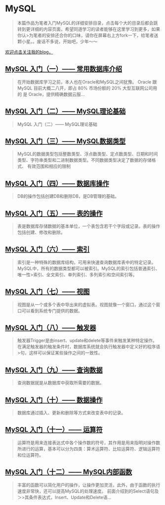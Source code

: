 MySQL
=========

>本篇作品为笔者入门MySQL的详细安排目录，点击每个大的目录后都会跳转到更详细的内容页面，希望同道学习的读者能够在这里学习到更多，如果你认>为笔者的安排还合你的口味，请你在屏幕右上方fork一下，给笔者送颗小星。。废话不多说，开始吧，少年～～

[欢迎点击关注我的blog，](http://my.csdn.net/)

## [MySQL 入门（一）—— 常用数据库介绍](http://blog.csdn.net/lipengcn/article/details/51141331)

 > 在开始数据库学习之前，本人也在Oracle和MySQL之间犹豫。 Oracle 跟 MySQL 目前大概二八开，即占 80% 市场份额的 20% 大型互联网公司用的
 >是 Oracle，提供精确数据云服...

## [MySQL 入门（二）—— MySQL理论基础](http://blog.csdn.net/lipengcn/article/details/51001420)

>MySQL 入门（二）—— MySQL理论基础

## [MySQL 入门（三）—— MySQL数据类型](http://blog.csdn.net/lipengcn/article/details/51111667)

> MySQL的数据类型包括整数类型、浮点数类型、定点数类型、日期和时间类型、字符串类型和二进制数据类型。不同数据类型决定了数据的存储格式、
>有效范围和相应的限制

## [MySQL 入门（四）—— 数据库操作](http://blog.csdn.net/lipengcn/article/details/51115568)

>DB的操作包括创建DB和删除DB，是DB管理的基础。

## [MySQL 入门（五）—— 表的操作](http://blog.csdn.net/lipengcn/article/details/51119535)
>表是数据库存储数据的基本单位，一个表包含若干个字段或记录。表的操作包括创建、修改和删除。

## [MySQL 入门（六）—— 索引](http://blog.csdn.net/lipengcn/article/details/51121878)
>索引是一种特殊的数据库结构，可用来快速查询数据库表中的特定记录。MySQL中，所有的数据类型都可以被索引。MySQL的索引包括普通索引、唯一性>索引、全文索引、单列索引、多列索引和空间索引等。

## [MySQL 入门（七）—— 视图](http://blog.csdn.net/lipengcn/article/details/51125883)
>视图是从一个或多个表中导出来的虚拟表。视图就像一个窗口，通过这个窗口可以看到系统专门提供的数据。

## [MySQL 入门（八）—— 触发器](http://blog.csdn.net/lipengcn/article/details/51132342)
>触发器Trigger是由insert、update和delete等事件来触发某种特定操作。在满足触发器的触发条件时，数据库系统就会执行触发器中定义好的程序语>句，这样可以保证某些操作之间的一致性。

## [MySQL 入门（九）—— 查询数据](http://blog.csdn.net/lipengcn/article/details/51133516)
>查询数据就是从数据库中获取所需要的数据。

## [MySQL 入门（十）—— 数据操作](http://blog.csdn.net/lipengcn/article/details/51140712)
>数据库通过插入、更新和删除等方式来改变表中的记录。

## [MySQL 入门（十一）—— 运算符](http://blog.csdn.net/lipengcn/article/details/51141392)
>运算符是用来连接表达式中各个操作数的符号，其作用是用来指明对操作数所进行的运算，基本可以分为四类：算术运算符、比较运算符、逻辑运算符
>和位运算符。

## [MySQL 入门（十二）—— MySQL内部函数](http://blog.csdn.net/lipengcn/article/details/51142307)
>丰富的函数可以简化用户的操作，让操作更加灵活，此外，由于函数的执行速度非常快，还可以提高MySQL的处理速度。 前面介绍到的Select语句及＞>其条件表达式，Insert、Update和Delete语...

